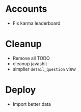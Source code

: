 # Accounts

- Fix karma leaderboard

# Cleanup

- Remove all TODO
- cleanup javashit
- simplier `detail_question` view

# Deploy

- Import better data

